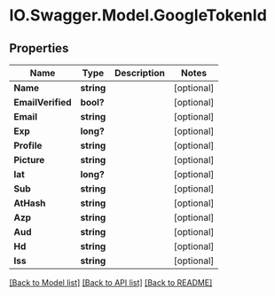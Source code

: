 # IO.Swagger.Model.GoogleTokenId
## Properties

Name | Type | Description | Notes
------------ | ------------- | ------------- | -------------
**Name** | **string** |  | [optional] 
**EmailVerified** | **bool?** |  | [optional] 
**Email** | **string** |  | [optional] 
**Exp** | **long?** |  | [optional] 
**Profile** | **string** |  | [optional] 
**Picture** | **string** |  | [optional] 
**Iat** | **long?** |  | [optional] 
**Sub** | **string** |  | [optional] 
**AtHash** | **string** |  | [optional] 
**Azp** | **string** |  | [optional] 
**Aud** | **string** |  | [optional] 
**Hd** | **string** |  | [optional] 
**Iss** | **string** |  | [optional] 

[[Back to Model list]](../README.md#documentation-for-models) [[Back to API list]](../README.md#documentation-for-api-endpoints) [[Back to README]](../README.md)

